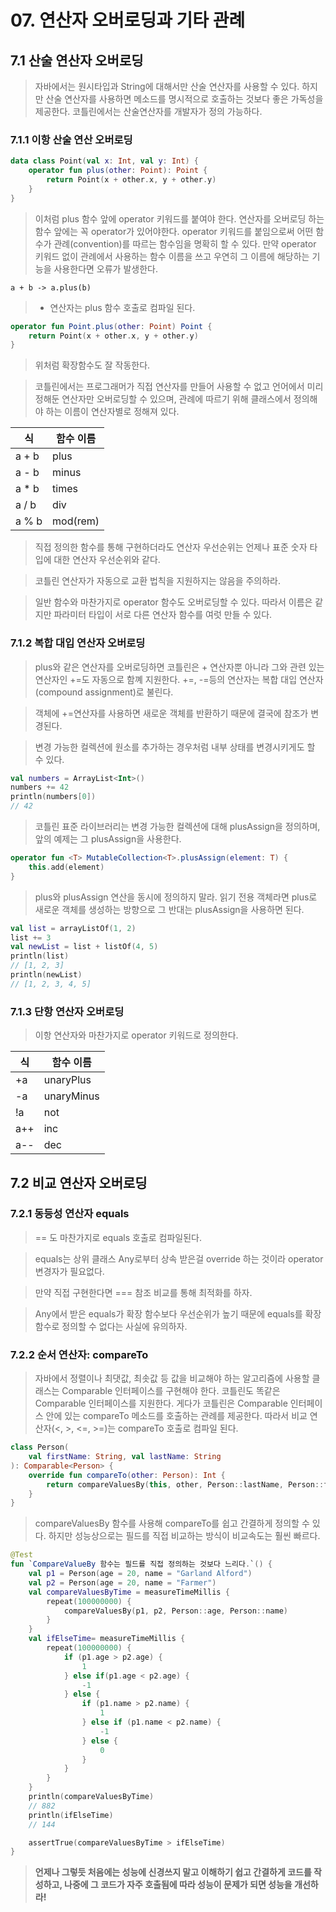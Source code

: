 # 07. 연산자 오버로딩과 기타 관례

## 7.1 산술 연산자 오버로딩

> 자바에서는 원시타입과 String에 대해서만 산술 연산자를 사용할 수 있다.
> 하지만 산술 연산자를 사용하면 메소드를 명시적으로 호출하는 것보다 좋은 가독성을 제공한다.
> 코틀린에서는 산술연산자를 개발자가 정의 가능하다.

### 7.1.1 이항 산술 연산 오버로딩

```kotlin
data class Point(val x: Int, val y: Int) {
	operator fun plus(other: Point): Point {
		return Point(x + other.x, y + other.y)
	}
}
```

> 이처럼 plus 함수 앞에 operator 키워드를 붙여야 한다. 연산자를 오버로딩 하는 함수 앞에는 꼭 operator가 있어야한다.
> operator 키워드를 붙임으로써 어떤 함수가 관례(convention)를 따르는 함수임을 명확히 할 수 있다.
> 만약 operator 키워드 없이 관례에서 사용하는 함수 이름을 쓰고 우연히 그 이름에 해당하는 기능을 사용한다면 오류가 발생한다.

`a + b -> a.plus(b)`
> + 연산자는 plus 함수 호출로 컴파일 된다.

```kotlin
operator fun Point.plus(other: Point) Point {
	return Point(x + other.x, y + other.y)
}
```

> 위처럼 확장함수도 잘 작동한다.

> 코틀린에서는 프로그래머가 직접 연산자를 만들어 사용할 수 없고 언어에서 미리 정해둔 연산자만 오버로딩할 수 있으며, 관례에 따르기 위해 클래스에서 정의해야 하는 이름이 연산자별로 정해져 있다.

| 식     | 함수 이름    |
| ----- | -------- |
| a + b | plus     |
| a - b | minus    |
| a * b | times    |
| a / b | div      |
| a % b | mod(rem) |
> 직접 정의한 함수를 통해 구현하더라도 연산자 우선순위는 언제나 표준 숫자 타입에 대한 연산자 우선순위와 같다.

> 코틀린 연산자가 자동으로 교환 법칙을 지원하지는 않음을 주의하라.

> 일반 함수와 마찬가지로 operator 함수도 오버로딩할 수 있다. 따라서 이름은 같지만 파라미터 타입이 서로 다른 연산자 함수를 여럿 만들 수 있다.

### 7.1.2 복합 대입 연산자 오버로딩

> plus와 같은 연산자를 오버로딩하면 코틀린은 + 연산자뿐 아니라 그와 관련 있는 연산자인 +=도 자동으로 함꼐 지원한다.
> +=, -=등의 연산자는 복합 대입 연산자(compound assignment)로 불린다.

> 객체에 +=연산자를 사용하면 새로운 객체를 반환하기 때문에 결국에 참조가 변경된다.

> 변경 가능한 컬렉션에 원소를 추가하는 경우처럼 내부 상태를 변경시키게도 할 수 있다.

```kotlin
val numbers = ArrayList<Int>()
numbers += 42
println(numbers[0])
// 42
```

> 코틀린 표준 라이브러리는 변경 가능한 컬렉션에 대해 plusAssign을 정의하며, 앞의 예제는 그 plusAssign을 사용한다.

```kotlin
operator fun <T> MutableCollection<T>.plusAssign(element: T) {
	this.add(element)
}
```

> plus와 plusAssign 연산을 동시에 정의하지 말라.
> 읽기 전용 객체라면 plus로 새로운 객체를 생성하는 방향으로 그 반대는 plusAssign을 사용하면 된다.

```kotlin
val list = arrayListOf(1, 2)
list += 3
val newList = list + listOf(4, 5)
println(list)
// [1, 2, 3]
println(newList)
// [1, 2, 3, 4, 5]
```

### 7.1.3 단항 연산자 오버로딩

> 이항 연산자와 마찬가지로 operator 키워드로 정의한다.

| 식    | 함수 이름      |
|-------|---------------|
| +a    | unaryPlus     |
| -a    | unaryMinus    |
| !a    | not           |
| a++   | inc           |
| a--   | dec           |
## 7.2 비교 연산자 오버로딩

### 7.2.1 동등성 연산자 equals

> == 도 마찬가지로 equals 호출로 컴파일된다.

> equals는 상위 클래스 Any로부터 상속 받은걸 override 하는 것이라 operator 변경자가 필요없다.

> 만약 직접 구현한다면 === 참조 비교를 통해 최적화를 하자.

> Any에서 받은 equals가 확장 함수보다 우선순위가 높기 때문에 equals를 확장 함수로 정의할 수 없다는 사실에 유의하자.

### 7.2.2 순서 연산자: compareTo

> 자바에서 정렬이나 최댓값, 최솟값 등 값을 비교해야 하는 알고리즘에 사용할 클래스는 Comparable 인터페이스를 구현해야 한다.
> 코틀린도 똑같은 Comparable 인터페이스를 지원한다. 게다가 코틀린은 Comparable 인터페이스 안에 있는 compareTo 메소드를 호출하는 관례를 제공한다.
> 따라서 비교 연산자(<, >, <=, >=)는 compareTo 호출로 컴파일 된다.

```kotlin
class Person(
	val firstName: String, val lastName: String
): Comparable<Person> {
	override fun compareTo(other: Person): Int {
		return compareValuesBy(this, other, Person::lastName, Person::firstName)
	}
}
```

> compareValuesBy 함수를 사용해 compareTo를 쉽고 간결하게 정의할 수 있다.
> 하지만 성능상으로는 필드를 직접 비교하는 방식이 비교속도는 훨씬 빠르다.

```kotlin
@Test  
fun `CompareValueBy 함수는 필드를 직접 정의하는 것보다 느리다.`() {  
    val p1 = Person(age = 20, name = "Garland Alford")  
    val p2 = Person(age = 20, name = "Farmer")  
    val compareValuesByTime = measureTimeMillis {  
        repeat(100000000) {  
            compareValuesBy(p1, p2, Person::age, Person::name)  
        }  
    }  
    val ifElseTime= measureTimeMillis {  
        repeat(100000000) {  
            if (p1.age > p2.age) {  
                1  
            } else if(p1.age < p2.age) {  
                -1  
            } else {  
                if (p1.name > p2.name) {  
                    1  
                } else if (p1.name < p2.name) {  
                    -1  
                } else {  
                    0  
                }  
            }  
        }  
    }  
    println(compareValuesByTime)
    // 882
    println(ifElseTime)  
    // 144

	assertTrue(compareValuesByTime > ifElseTime)
}
```

> **언제나 그렇듯 처음에는 성능에 신경쓰지 말고 이해하기 쉽고 간결하게 코드를 작성하고, 나중에 그 코드가 자주 호출됨에 따라 성능이 문제가 되면 성능을 개선하라!**
